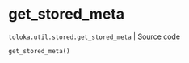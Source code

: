 # get_stored_meta
`toloka.util.stored.get_stored_meta` | [Source code](https://github.com/Toloka/toloka-kit/blob/v1.2.2/src/util/stored.py#L29)

```python
get_stored_meta()
```

